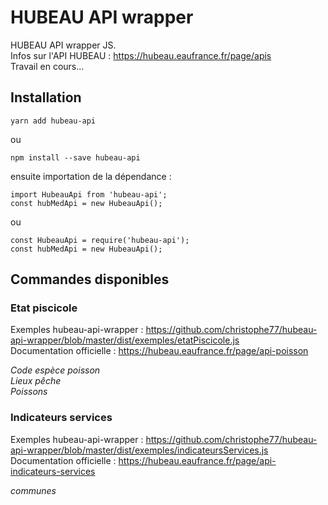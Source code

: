 # HUBEAU API wrapper

HUBEAU API wrapper JS.<br/>
Infos sur l'API HUBEAU : https://hubeau.eaufrance.fr/page/apis<br/>
Travail en cours...<br/>

## Installation

    yarn add hubeau-api

ou <br />

    npm install --save hubeau-api

ensuite importation de la dépendance : <br />

    import HubeauApi from 'hubeau-api';
    const hubMedApi = new HubeauApi();

ou <br />

    const HubeauApi = require('hubeau-api');
    const hubMedApi = new HubeauApi();

## Commandes disponibles

### Etat piscicole

Exemples hubeau-api-wrapper : https://github.com/christophe77/hubeau-api-wrapper/blob/master/dist/exemples/etatPiscicole.js<br/>
Documentation officielle : https://hubeau.eaufrance.fr/page/api-poisson<br/>

_Code espèce poisson_<br/>
_Lieux pêche_<br/>
_Poissons_<br/>

### Indicateurs services

Exemples hubeau-api-wrapper : https://github.com/christophe77/hubeau-api-wrapper/blob/master/dist/exemples/indicateursServices.js<br/>
Documentation officielle : https://hubeau.eaufrance.fr/page/api-indicateurs-services<br/>

_communes_<br/>
